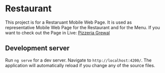 # Restaurant

This project is for a Restaruant Mobile Web Page. 
It is used as representative Mobile Web Page for the Restaurant and for the Menu.
If you want to check out the Page in Live: [Pizzeria Grewal](pizzeria-grewal.de)

## Development server

Run `ng serve` for a dev server. Navigate to `http://localhost:4200/`. The application will automatically reload if you change any of the source files.
